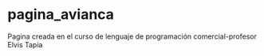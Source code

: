 # pagina_avianca
Pagina creada en el curso de lenguaje de programación comercial-profesor Elvis Tapia
